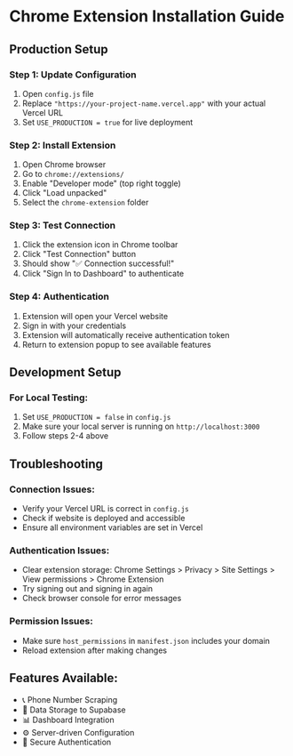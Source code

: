 # Chrome Extension Installation Guide

## Production Setup

### Step 1: Update Configuration
1. Open `config.js` file
2. Replace `"https://your-project-name.vercel.app"` with your actual Vercel URL
3. Set `USE_PRODUCTION = true` for live deployment

### Step 2: Install Extension
1. Open Chrome browser
2. Go to `chrome://extensions/`
3. Enable "Developer mode" (top right toggle)
4. Click "Load unpacked"
5. Select the `chrome-extension` folder

### Step 3: Test Connection
1. Click the extension icon in Chrome toolbar
2. Click "Test Connection" button
3. Should show "✅ Connection successful!"
4. Click "Sign In to Dashboard" to authenticate

### Step 4: Authentication
1. Extension will open your Vercel website
2. Sign in with your credentials
3. Extension will automatically receive authentication token
4. Return to extension popup to see available features

## Development Setup

### For Local Testing:
1. Set `USE_PRODUCTION = false` in `config.js`
2. Make sure your local server is running on `http://localhost:3000`
3. Follow steps 2-4 above

## Troubleshooting

### Connection Issues:
- Verify your Vercel URL is correct in `config.js`
- Check if website is deployed and accessible
- Ensure all environment variables are set in Vercel

### Authentication Issues:
- Clear extension storage: Chrome Settings > Privacy > Site Settings > View permissions > Chrome Extension
- Try signing out and signing in again
- Check browser console for error messages

### Permission Issues:
- Make sure `host_permissions` in `manifest.json` includes your domain
- Reload extension after making changes

## Features Available:
- 📞 Phone Number Scraping
- 💾 Data Storage to Supabase
- 📊 Dashboard Integration
- ⚙️ Server-driven Configuration
- 🔐 Secure Authentication
